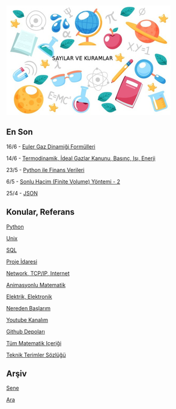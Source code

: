 
![](sk.jpg)

## En Son

16/6 - [Euler Gaz Dinamiği Formülleri](https://burakbayramli.github.io/dersblog/phy/phy_030_fluid12/gazlar_sivilar__2.html)

14/6 - [Termodinamik, İdeal Gazlar Kanunu, Basınç, Isı, Enerji](https://burakbayramli.github.io/dersblog/phy/phy_030_fluid05/ideal_gazlar_kanunu__ideal_gas_law_.html)

23/5 - [Python ile Finans Verileri](https://burakbayramli.github.io/dersblog/sk/2016/01/python-ile-finans-verileri.html)

6/5 - [Sonlu Hacim (Finite Volume) Yöntemi - 2](https://burakbayramli.github.io/dersblog/compscieng/compscieng_bpp50fv2/sonlu_hacim__finite_volume__yontemi__2.html)

25/4 - [JSON](https://burakbayramli.github.io/dersblog/sk/2011/03/json.html)

## Konular, Referans

[Python](2016/01/python-dil-ogrenimi.html)

[Unix](2020/07/unix.html)

[SQL](2012/03/sql.html)

[Proje İdaresi](2020/07/proje-idaresi.html)

[Network, TCP/IP, Internet](2000/10/network.html)

[Animasyonlu Matematik](https://www.youtube.com/channel/UCx64ou5qw0Q9LLkwE8xSNEg)

[Elektrik, Elektronik](2020/08/elektronik.html)

[Nereden Başlarım](2019/01/nereden.html)

[Youtube Kanalım](https://www.youtube.com/channel/UCMAUsgUq5ODy8kMnJlUBUdQ)

[Github Depoları](https://github.com/burakbayramli)

[Tüm Matematik Içeriği](https://burakbayramli.github.io/dersblog/)

[Teknik Terimler Sözlüğü](https://burakbayramli.github.io/dersblog/algs/dict/teknik_terimler_sozlugu.html)

## Arşiv

[Sene](year.html)

[Ara](ara.html)




